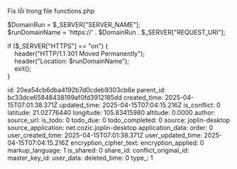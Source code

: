 Fix lỗi trong file functions.php

  
$DomainRun = $\_SERVER\["SERVER_NAME"\];  
$runDomainName = 'https://' . $DomainRun . $\_SERVER\["REQUEST_URI"\];

if ($\_SERVER\["HTTPS"\] == "on") {  
    header("HTTP/1.1 301 Moved Permanently");  
    header("Location: $runDomainName");  
    exit();  
}

id: 20ea54cb6dba4192b7d0cdeb9303cb6e
parent_id: bc33dce65848438199af0fd3912185dd
created_time: 2025-04-15T07:01:38.371Z
updated_time: 2025-04-15T07:04:15.216Z
is_conflict: 0
latitude: 21.02776440
longitude: 105.83415980
altitude: 0.0000
author: 
source_url: 
is_todo: 0
todo_due: 0
todo_completed: 0
source: joplin-desktop
source_application: net.cozic.joplin-desktop
application_data: 
order: 0
user_created_time: 2025-04-15T07:01:38.371Z
user_updated_time: 2025-04-15T07:04:15.216Z
encryption_cipher_text: 
encryption_applied: 0
markup_language: 1
is_shared: 0
share_id: 
conflict_original_id: 
master_key_id: 
user_data: 
deleted_time: 0
type_: 1